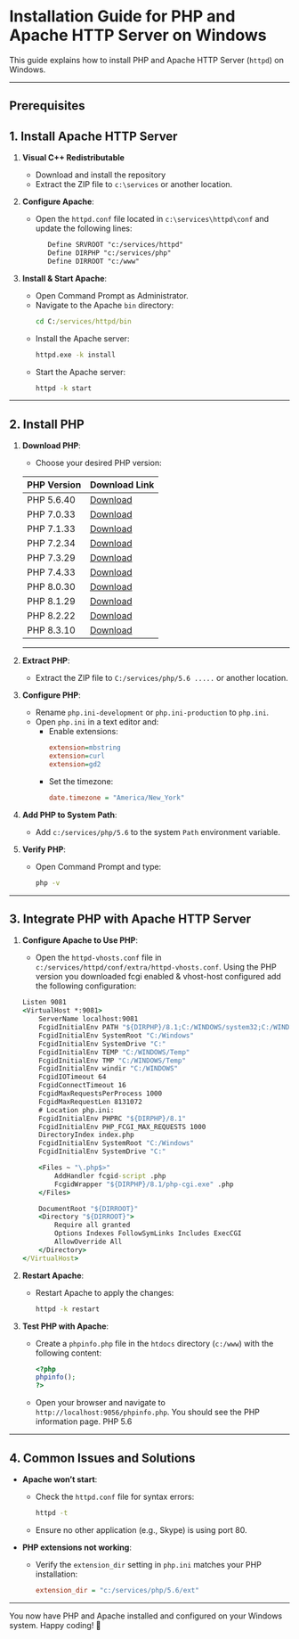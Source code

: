 # Installation Guide for PHP and Apache HTTP Server on Windows

This guide explains how to install PHP and Apache HTTP Server (`httpd`) on Windows.

---

## Prerequisites
## 1. Install Apache HTTP Server

1. **Visual C++ Redistributable**
   - Download and install the repository 
   - Extract the ZIP file to `c:\services` or another location.
2. **Configure Apache**:
   - Open the `httpd.conf` file located in `c:\services\httpd\conf` and update the following lines:
     ```apache
        Define SRVROOT "c:/services/httpd"
        Define DIRPHP "c:/services/php"
        Define DIRROOT "c:/www"
     ```

4. **Install & Start Apache**:
   - Open Command Prompt as Administrator.
   - Navigate to the Apache `bin` directory:
     ```cmd
     cd C:/services/httpd/bin
     ```
   - Install the Apache server:
     ```cmd
     httpd.exe -k install
     ```
   - Start the Apache server:
     ```cmd
     httpd -k start
     ```

---

## 2. Install PHP

1. **Download PHP**:
   - Choose your desired PHP version:

    | PHP Version | Download Link |
    |-------------|---------------|
    | PHP 5.6.40  | [Download](https://windows.php.net/downloads/releases/archives/php-5.6.40-Win32-VC11-x64.zip) |
    | PHP 7.0.33  | [Download](https://windows.php.net/downloads/releases/archives/php-7.0.33-Win32-VC14-x64.zip) |
    | PHP 7.1.33  | [Download](https://windows.php.net/downloads/releases/archives/php-7.1.33-Win32-VC14-x64.zip) |
    | PHP 7.2.34  | [Download](https://windows.php.net/downloads/releases/archives/php-7.2.34-Win32-VC15-x64.zip) |
    | PHP 7.3.29  | [Download](https://windows.php.net/downloads/releases/archives/php-7.3.29-Win32-VC15-x64.zip) |
    | PHP 7.4.33  | [Download](https://windows.php.net/downloads/releases/archives/php-7.4.33-Win32-vc15-x64.zip) |
    | PHP 8.0.30  | [Download](https://windows.php.net/downloads/releases/archives/php-8.0.30-Win32-vs16-x64.zip) |
    | PHP 8.1.29  | [Download](https://windows.php.net/downloads/releases/archives/php-8.1.29-Win32-vs16-x64.zip) |
    | PHP 8.2.22  | [Download](https://windows.php.net/downloads/releases/archives/php-8.2.22-Win32-vs16-x64.zip) |
    | PHP 8.3.10  | [Download](https://windows.php.net/downloads/releases/archives/php-8.3.10-Win32-vs16-x64.zip) |

    ---

2. **Extract PHP**:
   - Extract the ZIP file to `C:/services/php/5.6 .....` or another location.
3. **Configure PHP**:
   - Rename `php.ini-development` or `php.ini-production` to `php.ini`.
   - Open `php.ini` in a text editor and:
     - Enable extensions:
       ```ini
       extension=mbstring
       extension=curl
       extension=gd2
       ```
     - Set the timezone:
       ```ini
       date.timezone = "America/New_York"
       ```

4. **Add PHP to System Path**:
   - Add `c:/services/php/5.6` to the system `Path` environment variable.

5. **Verify PHP**:
   - Open Command Prompt and type:
     ```cmd
     php -v
     ```

---

## 3. Integrate PHP with Apache HTTP Server

1. **Configure Apache to Use PHP**:
   - Open the `httpd-vhosts.conf` file in `c:/services/httpd/conf/extra/httpd-vhosts.conf`.
    Using the PHP version you downloaded fcgi enabled & vhost-host configured
    add the following configuration:
    ```cmd
    Listen 9081
    <VirtualHost *:9081>
        ServerName localhost:9081
        FcgidInitialEnv PATH "${DIRPHP}/8.1;C:/WINDOWS/system32;C:/WINDOWS;C:/WINDOWS/System32/Wbem;"
        FcgidInitialEnv SystemRoot "C:/Windows"
        FcgidInitialEnv SystemDrive "C:"
        FcgidInitialEnv TEMP "C:/WINDOWS/Temp"
        FcgidInitialEnv TMP "C:/WINDOWS/Temp"
        FcgidInitialEnv windir "C:/WINDOWS"
        FcgidIOTimeout 64
        FcgidConnectTimeout 16
        FcgidMaxRequestsPerProcess 1000
        FcgidMaxRequestLen 8131072
        # Location php.ini:
        FcgidInitialEnv PHPRC "${DIRPHP}/8.1"
        FcgidInitialEnv PHP_FCGI_MAX_REQUESTS 1000
        DirectoryIndex index.php
        FcgidInitialEnv SystemRoot "C:/Windows"
        FcgidInitialEnv SystemDrive "C:"

        <Files ~ "\.php$>"
            AddHandler fcgid-script .php
            FcgidWrapper "${DIRPHP}/8.1/php-cgi.exe" .php
        </Files>

        DocumentRoot "${DIRROOT}"
        <Directory "${DIRROOT}">
            Require all granted
            Options Indexes FollowSymLinks Includes ExecCGI
            AllowOverride All
        </Directory>
    </VirtualHost>
    ```

2. **Restart Apache**:
   - Restart Apache to apply the changes:
     ```cmd
     httpd -k restart
     ```

3. **Test PHP with Apache**:
   - Create a `phpinfo.php` file in the `htdocs` directory (`c:/www`) with the following content:
     ```php
     <?php
     phpinfo();
     ?>
     ```
   - Open your browser and navigate to `http://localhost:9056/phpinfo.php`. You should see the PHP information page. PHP 5.6

---

## 4. Common Issues and Solutions

- **Apache won’t start**:
  - Check the `httpd.conf` file for syntax errors:
    ```cmd
    httpd -t
    ```
  - Ensure no other application (e.g., Skype) is using port 80.

- **PHP extensions not working**:
  - Verify the `extension_dir` setting in `php.ini` matches your PHP installation:
    ```ini
    extension_dir = "c:/services/php/5.6/ext"
    ```

---

You now have PHP and Apache installed and configured on your Windows system. Happy coding! 🎉